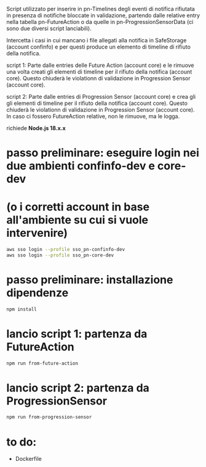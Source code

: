 Script utilizzato per inserire in pn-Timelines degli eventi di notifica rifiutata in presenza di notifiche
bloccate in validazione, partendo dalle relative entry nella tabella pn-FutureAction o da quelle in
pn-ProgressionSensorData (ci sono due diversi script lanciabili).

Intercetta i casi in cui mancano i file allegati alla notifica in SafeStorage (account confinfo) e per questi
produce un elemento di timeline di rifiuto della notifica.

script 1:
Parte dalle entries delle Future Action (account core) e le rimuove una volta creati gli elementi di
timeline per il rifiuto della notifica (account core).
Questo chiuderà le violationn di validazione in Progression Sensor (account core).

script 2:
Parte dalle entries di Progression Sensor (account core) e crea gli gli elementi di
timeline per il rifiuto della notifica (account core).
Questo chiuderà le violationn di validazione in Progression Sensor (account core).
In caso ci fossero FutureAction relative, non le rimuove, ma le logga.

richiede **Node.js 18.x.x**


# passo preliminare: eseguire login nei due ambienti confinfo-dev e core-dev
# (o i corretti account in base all'ambiente su cui si vuole intervenire)
```bash
aws sso login --profile sso_pn-confinfo-dev
aws sso login --profile sso_pn-core-dev
```

# passo preliminare: installazione dipendenze
```bash
npm install
```

# lancio script 1: partenza da FutureAction
```bash
npm run from-future-action
```

# lancio script 2: partenza da ProgressionSensor
```bash
npm run from-progression-sensor
```

# to do:
- Dockerfile